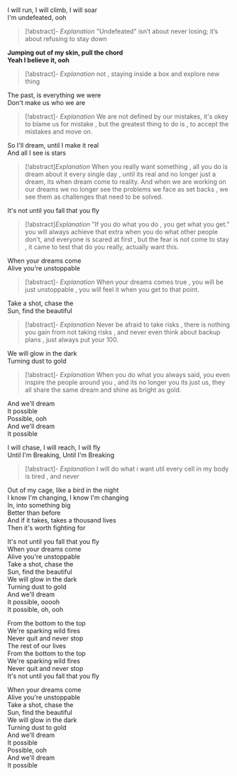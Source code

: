 # 


I will run, I will climb, I will soar  
I'm undefeated, ooh  
>[!abstract]- *Explanation*
>"Undefeated" isn’t about never losing; it’s about refusing to stay down


**Jumping out of my skin, pull the chord**  
**Yeah I believe it, ooh**  
>[!abstract]- *Explanation*
>not , staying inside a box and explore new thing


The past, is everything we were  
Don't make us who we are  

>[!abstract]- *Explanation*
>We are not defined by our mistakes, it's okey to blame us for mistake , but the greatest thing to do is , to accept the mistakes and move on. 



So I'll dream, until I make it real  
And all I see is stars  

>[!abstract]*Explanation*
>When you really want something , all you do is dream about it every single day , until its real and no longer just a dream, its when dream come to reality. And when we are working on our dreams we no longer see the problems we face as set backs , we see them as challenges that need to be solved. 

It's not until you fall that you fly  

>[!abstract]*Explanation*
> "If you do what you do , you get what you get." you will always achieve that extra when you do what other people don't, and everyone is scared at first , but the fear is not come to stay , it came to test that do you really, actually want this.


When your dreams come  
Alive you're unstoppable  

>[!abstract]- *Explanation*
> When your dreams comes true , you will be just unstoppable , you will feel it when you get to that point.


Take a shot, chase the  
Sun, find the beautiful  

>[!abstract]- *Explanation*
>Never be afraid to take risks , there is nothing you gain from not taking risks , and never even think about backup plans , just always put your 100.


We will glow in the dark  
Turning dust to gold  

>[!abstract]- *Explanation*
>When you do what you always said, you even inspire the people around you , and its no longer you its just us, they all share the same dream and shine as bright as gold.

And we'll dream  
It possible  
Possible, ooh  
And we'll dream  
It possible  
  
I will chase, I will reach, I will fly  
Until I'm Breaking, Until I'm Breaking  

>[!abstract]- *Explanation*
>I will do what i want util every cell in my body is tired , and never 

Out of my cage, like a bird in the night  
I know I'm changing, I know I'm changing  
In, into something big  
Better than before  
And if it takes, takes a thousand lives  
Then it's worth fighting for  
  
It's not until you fall that you fly  
When your dreams come  
Alive you're unstoppable  
Take a shot, chase the  
Sun, find the beautiful  
We will glow in the dark  
Turning dust to gold  
And we'll dream  
It possible, ooooh  
It possible, oh, ooh  
  
From the bottom to the top  
We're sparking wild fires  
Never quit and never stop  
The rest of our lives  
From the bottom to the top  
We're sparking wild fires  
Never quit and never stop  
It's not until you fall that you fly  
  
When your dreams come  
Alive you're unstoppable  
Take a shot, chase the  
Sun, find the beautiful  
We will glow in the dark  
Turning dust to gold  
And we'll dream  
It possible  
Possible, ooh  
And we'll dream  
It possible